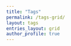 ```yaml
---
title: "Tags"
permalink: /tags-grid/
layout: tags
entries_layout: grid
author_profile: true
---
```

